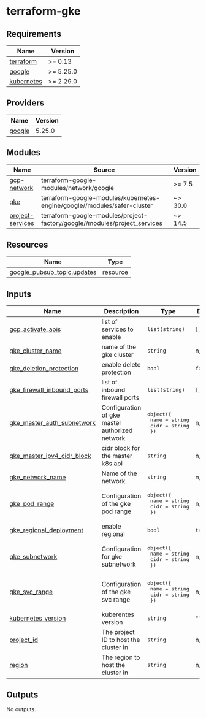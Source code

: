 # terraform-gke
<!-- BEGIN_TF_DOCS -->
## Requirements

| Name | Version |
|------|---------|
| <a name="requirement_terraform"></a> [terraform](#requirement\_terraform) | >= 0.13 |
| <a name="requirement_google"></a> [google](#requirement\_google) | >= 5.25.0 |
| <a name="requirement_kubernetes"></a> [kubernetes](#requirement\_kubernetes) | >= 2.29.0 |

## Providers

| Name | Version |
|------|---------|
| <a name="provider_google"></a> [google](#provider\_google) | 5.25.0 |

## Modules

| Name | Source | Version |
|------|--------|---------|
| <a name="module_gcp-network"></a> [gcp-network](#module\_gcp-network) | terraform-google-modules/network/google | >= 7.5 |
| <a name="module_gke"></a> [gke](#module\_gke) | terraform-google-modules/kubernetes-engine/google//modules/safer-cluster | ~> 30.0 |
| <a name="module_project-services"></a> [project-services](#module\_project-services) | terraform-google-modules/project-factory/google//modules/project_services | ~> 14.5 |

## Resources

| Name | Type |
|------|------|
| [google_pubsub_topic.updates](https://registry.terraform.io/providers/hashicorp/google/latest/docs/resources/pubsub_topic) | resource |

## Inputs

| Name | Description | Type | Default | Required |
|------|-------------|------|---------|:--------:|
| <a name="input_gcp_activate_apis"></a> [gcp\_activate\_apis](#input\_gcp\_activate\_apis) | list of services to enable | `list(string)` | `[]` | no |
| <a name="input_gke_cluster_name"></a> [gke\_cluster\_name](#input\_gke\_cluster\_name) | name of the gke cluster | `string` | n/a | yes |
| <a name="input_gke_deletion_protection"></a> [gke\_deletion\_protection](#input\_gke\_deletion\_protection) | enable delete protection | `bool` | `false` | no |
| <a name="input_gke_firewall_inbound_ports"></a> [gke\_firewall\_inbound\_ports](#input\_gke\_firewall\_inbound\_ports) | list of inbound firewall ports | `list(string)` | `[]` | no |
| <a name="input_gke_master_auth_subnetwork"></a> [gke\_master\_auth\_subnetwork](#input\_gke\_master\_auth\_subnetwork) | Configuration of gke master authorized network | <pre>object({<br>    name = string<br>    cidr = string<br>  })</pre> | n/a | yes |
| <a name="input_gke_master_ipv4_cidr_block"></a> [gke\_master\_ipv4\_cidr\_block](#input\_gke\_master\_ipv4\_cidr\_block) | cidr block for the master k8s api | `string` | n/a | yes |
| <a name="input_gke_network_name"></a> [gke\_network\_name](#input\_gke\_network\_name) | Name of the network | `string` | n/a | yes |
| <a name="input_gke_pod_range"></a> [gke\_pod\_range](#input\_gke\_pod\_range) | Configuration of the gke pod range | <pre>object({<br>    name = string<br>    cidr = string<br>  })</pre> | n/a | yes |
| <a name="input_gke_regional_deployment"></a> [gke\_regional\_deployment](#input\_gke\_regional\_deployment) | enable regional | `bool` | `true` | no |
| <a name="input_gke_subnetwork"></a> [gke\_subnetwork](#input\_gke\_subnetwork) | Configuration for  gke subnetwork | <pre>object({<br>    name = string<br>    cidr = string<br>  })</pre> | n/a | yes |
| <a name="input_gke_svc_range"></a> [gke\_svc\_range](#input\_gke\_svc\_range) | Configuration of the gke svc range | <pre>object({<br>    name = string<br>    cidr = string<br>  })</pre> | n/a | yes |
| <a name="input_kubernetes_version"></a> [kubernetes\_version](#input\_kubernetes\_version) | kuberentes version | `string` | `"latest"` | no |
| <a name="input_project_id"></a> [project\_id](#input\_project\_id) | The project ID to host the cluster in | `string` | n/a | yes |
| <a name="input_region"></a> [region](#input\_region) | The region to host the cluster in | `string` | n/a | yes |

## Outputs

No outputs.
<!-- END_TF_DOCS -->